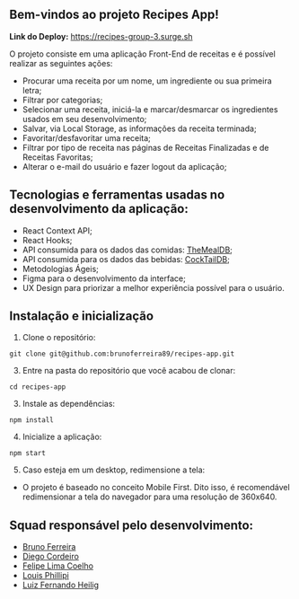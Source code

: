 ## Bem-vindos ao projeto Recipes App!

**Link do Deploy:** https://recipes-group-3.surge.sh

O projeto consiste em uma aplicação Front-End de receitas e é possível realizar as seguintes ações:

- Procurar uma receita por um nome, um ingrediente ou sua primeira letra;
- Filtrar por categorias;
- Selecionar uma receita, iniciá-la e marcar/desmarcar os ingredientes usados em seu desenvolvimento;
- Salvar, via Local Storage, as informações da receita terminada;
- Favoritar/desfavoritar uma receita;
- Filtrar por tipo de receita nas páginas de Receitas Finalizadas e de Receitas Favoritas;
- Alterar o e-mail do usuário e fazer logout da aplicação;

## Tecnologias e ferramentas usadas no desenvolvimento da aplicação:

- React Context API;
- React Hooks;
- API consumida para os dados das comidas: [TheMealDB](https://www.themealdb.com/);
- API consumida para os dados das bebidas: [CockTailDB](https://www.thecocktaildb.com/);
- Metodologias Ágeis;
- Figma para o desenvolvimento da interface;
- UX Design para priorizar a melhor experiência possível para o usuário.

## Instalação e inicialização

  1. Clone o repositório:

    git clone git@github.com:brunoferreira89/recipes-app.git
  
  3. Entre na pasta do repositório que você acabou de clonar:

    cd recipes-app

  3. Instale as dependências:

    npm install

  4. Inicialize a aplicação:
  
    npm start

  5. Caso esteja em um desktop, redimensione a tela:

  - O projeto é baseado no conceito Mobile First. Dito isso, é recomendável redimensionar a tela do navegador para uma resolução de 360x640.

## Squad responsável pelo desenvolvimento:

  - [Bruno Ferreira](https://github.com/brunoferreira89)
  - [Diego Cordeiro](https://github.com/Diego-Cordeiro0406)
  - [Felipe Lima Coelho](https://github.com/felipe-lima-coelho)
  - [Louis Phillipi](https://github.com/Louisph08)
  - [Luiz Fernando Heilig](https://github.com/luizheilig)  
